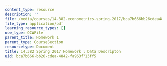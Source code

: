 ```yaml
---
content_type: resource
description: ''
file: /media/courses/14-382-econometrics-spring-2017/bca7b666bb26cdea4842fa963f713ff5_MIT_14_382S17_Hmwk1_data.pdf
file_type: application/pdf
learning_resource_types: []
ocw_type: OCWFile
parent_title: Homework 1
parent_type: CourseSection
resourcetype: Document
title: 14.382 Spring 2017 Homework 1 Data Descripton
uid: bca7b666-bb26-cdea-4842-fa963f713ff5
---
```

